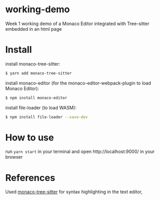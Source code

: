 # working-demo
Week 1 working demo of a Monaco Editor integrated with Tree-sitter embedded in an html page


# Install

install monaco-tree-sitter:
```bash
$ yarn add monaco-tree-sitter
```

install monaco-editor (for the monaco-editor-webpack-plugin to load Monaco Editor):
```bash
$ npm install monaco-editor
```

install file-loader (to load WASM):
```bash
$ npm install file-loader --save-dev
```


# How to use
run `yarn start` in your terminal and open http://localhost:9000/ in your browser



# References
Used [monaco-tree-sitter](https://github.com/Menci/monaco-tree-sitter) for syntax highlighting in the text editor, 
